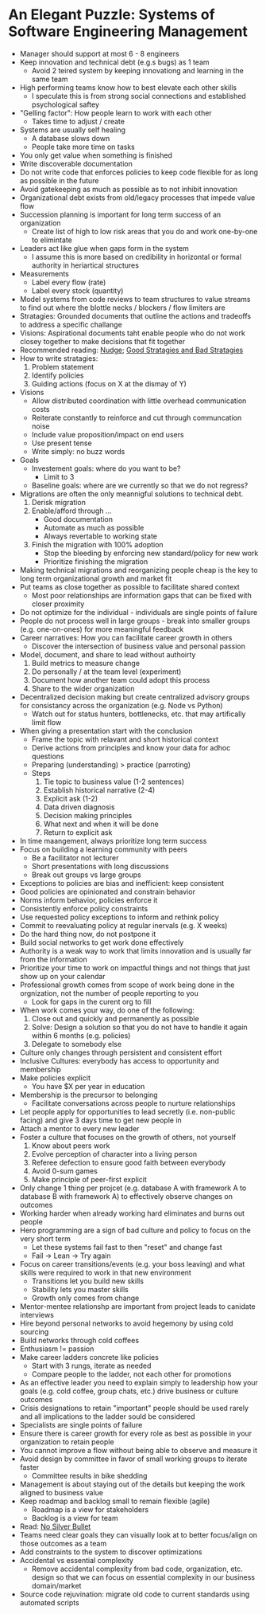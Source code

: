 # An Elegant Puzzle: Systems of Software Engineering Management

* Manager should support at most 6 - 8 engineers
* Keep innovation and technical debt (e.g.s bugs) as 1 team
  * Avoid 2 teired system by keeping innovationg and learning in the same team
* High performing teams know how to best elevate each other skills
  * I speculate this is from strong social connections and established psychological saftey
* "Gelling factor": How people learn to work with each other
  * Takes time to adjust / create
* Systems are usually self healing
  * A database slows down
  * People take more time on tasks
* You only get value when something is finished
* Write discoverable documentation
* Do not write code that enforces policies to keep code flexible for as long as possible in the future
* Avoid gatekeeping as much as possible as to not inhibit innovation
* Organizational debt exists from old/legacy processes that impede value flow
* Succession planning is important for long term success of an organization
  * Create list of high to low risk areas that you do and work one-by-one to elimintate
* Leaders act like glue when gaps form in the system
  * I assume this is more based on credibility in horizontal or formal authority in heriartical structures
* Measurements
  * Label every flow (rate)
  * Label every stock (quantity)
* Model systems from code reviews to team structures to value streams to find out where the blottle necks / blockers / flow limiters are
* Stratagies: Grounded documents that outline the actions and tradeoffs to address a specific challange
* Visions: Aspirational documents taht enable people who do not work closey together to make decisions that fit together
* Recommended reading: [Nudge](https://www.amazon.com/Nudge-Improving-Decisions-Health-Happiness/dp/014311526X); [Good Stratagies and Bad Stratagies](https://www.amazon.com/Good-Strategy-Bad-Strategy-audiobook/dp/B07R6XQ8YP)
* How to write stratagies:
  1. Problem statement
  2. Identify policies
  3. Guiding actions (focus on X at the dismay of Y)
* Visions
  * Allow distributed coordination with little overhead communication costs
  * Reiterate constantly to reinforce and cut through communcation noise
  * Include value proposition/impact on end users
  * Use present tense
  * Write simply: no buzz words
* Goals
  * Investement goals: where do you want to be?
    * Limit to 3
  * Baseline goals: where are we currently so that we do not regress?
* Migrations are often the only meannigful solutions to technical debt.
  1. Derisk migration
  2. Enable/afford through ...
      * Good documentation
      * Automate as much as possible
      * Always revertable to working state
  3. Finish the migration with 100% adoption
      * Stop the bleeding by enforcing new standard/policy for new work
      * Prioritize finishing the migration
* Making technical migrations and reorganizing people cheap is the key to long term organizational growth and market fit
* Put teams as close together as possible to facilitate shared context
  * Most poor relationships are information gaps that can be fixed with closer proximity
* Do not optimize for the individual - individuals are single points of failure
* People do not process well in large groups - break into smaller groups (e.g. one-on-ones) for more meaningful feedback
* Career narratives: How you can facilitate career growth in others
  * Discover the intersection of business value and personal passion
* Model, document, and share to lead without authoirty
  1. Build metrics to measure change
  2. Do personally / at the team level (experiment)
  3. Document how another team could adopt this process
  4. Share to the wider organization
* Decentralized decision making but create centralized advisory groups for consistancy across the organization (e.g. Node vs Python)
  * Watch out for status hunters, bottlenecks, etc. that may artifically limit flow
* When giving a presentation start with the conclusion
  * Frame the topic with relavant and short historical context
  * Derive actions from principles and know your data for adhoc questions
  * Preparing (understanding) > practice (parroting)
  * Steps
      1. Tie topic to business value (1-2 sentences)
      2. Establish historical narrative (2-4)
      3. Explicit ask (1-2)
      4. Data driven diagnosis
      5. Decision making principles
      6. What next and when it will be done
      7. Return to explicit ask
* In time maangement, always prioritize long term success
* Focus on building a learning community with peers
  * Be a facilitator not lecturer
  * Short presentations with long discussions
  * Break out groups vs large groups
* Exceptions to policies are bias and inefficient: keep consistent
* Good policies are opinionated and constrain behavior
* Norms inform behavior, policies enforce it
* Consistently enforce policy constraints
* Use requested policy exceptions to inform and rethink policy
* Commit to reevaluating policy at regular inervals (e.g. X weeks)
* Do the hard thing now, do not postpone it
* Build social networks to get work done effectively
* Authority is a weak way to work that limits innovation and is usually far from the information
* Prioritize your time to work on impactful things and not things that just show up on your calendar
* Professional growth comes from scope of work being done in the orgnization, not the number of people reporting to you
  * Look for gaps in the curent org to fill
* When work comes your way, do one of the following:
  1. Close out and quickly and permanently as possible
  2. Solve: Design a solution so that you do not have to handle it again within 6 months (e.g. policies)
  3. Delegate to somebody else
* Culture only changes through persistent and consistent effort
* Inclusive Cultures: everybody has access to opportunity and membership
* Make policies explicit
  * You have $X per year in education
* Membership is the precursor to belonging
  * Facilitate conversations across people to nurture relationships
* Let people apply for opportunities to lead secretly (i.e. non-public facing) and give 3 days time to get new people in
* Attach a mentor to every new leader
* Foster a culture that focuses on the growth of others, not yourself
  1. Know about peers work
  2. Evolve perception of character into a living person
  3. Referee defection to ensure good faith between everybody
  4. Avoid 0-sum games
  5. Make principle of peer-first explicit
* Only change 1 thing per projcet (e.g. database A with framework A to database B with framework A) to effectively observe changes on outcomes
* Working harder when already working hard eliminates and burns out people
* Hero programming are a sign of bad culture and policy to focus on the very short term
  * Let these systems fail fast to then "reset" and change fast
  * Fail -> Lean -> Try again
* Focus on career transitions/events (e.g. your boss leaving) and what skills were required to work in that new environment
  * Transitions let you build new skills
  * Stability lets you master skills
  * Growth only comes from change
* Mentor-mentee relationshp are important from project leads to canidate interviews
* Hire beyond personal networks to avoid hegemony by using cold sourcing
* Build networks through cold coffees
* Enthusiasm != passion
* Make career ladders concrete like policies
  * Start with 3 rungs, iterate as needed
  * Compare people to the ladder, not each other for promotions
* As an effective leader you need to explain simply to leadership how your goals (e.g. cold coffee, group chats, etc.) drive business or culture outcomes
* Crisis designations to retain "important" people should be used rarely and all implications to the ladder sould be considered
* Specialists are single points of failure
* Ensure there is career growth for every role as best as possible in your organization to retain people
* You cannot improve a flow without being able to observe and measure it
* Avoid design by committee in favor of small working groups to iterate faster
  * Committee results in bike shedding
* Management is about staying out of the details but keeping the work aligned to business value
* Keep roadmap and backlog small to remain flexible (agile)
  * Roadmap is a view for stakeholders
  * Backlog is a view for team
* Read: [No Silver Bullet](https://en.wikipedia.org/wiki/No_Silver_Bullet)
* Teams need clear goals they can visually look at to better focus/align on those outcomes as a team
* Add constraints to the system to discover optimizations
* Accidental vs essential complexity
  * Remove accidental complexity from bad code, organization, etc. design so that we can focus on essential complexity in our business domain/market
* Source code rejuvination: migrate old code to current standards using automated scripts
